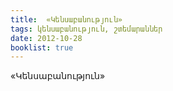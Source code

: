 ```yaml
---
title:  «Կենսաբանություն» 
tags: կենսաբանություն, շտեմարաններ
date: 2012-10-28
booklist: true
---
```



«Կենսաբանություն» 
